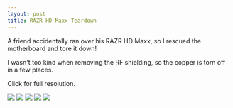 ```yaml
---
layout: post
title: RAZR HD Maxx Teardown
---
```


A friend accidentally ran over his RAZR HD Maxx, so I rescued the motherboard and tore it down!

I wasn't too kind when removing the RF shielding, so the copper is torn off in a few places.

Click for full resolution.

![][0]
![][1]
![][2]
![][3]
![][4]

[0]: /images/razrhd_1.jpeg
[1]: /images/razrhd_2.jpeg
[2]: /images/razrhd_3.jpeg
[3]: /images/razrhd_4.jpeg
[4]: /images/razrhd_5.jpeg